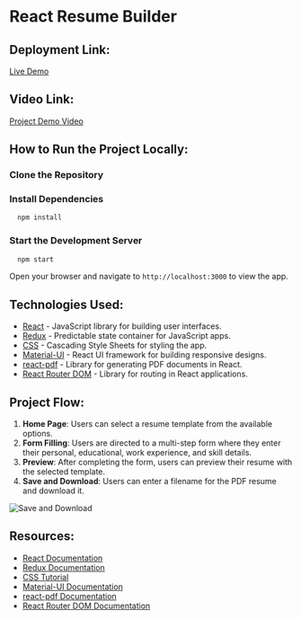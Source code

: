 # React Resume Builder

## Deployment Link:
[Live Demo](https://resume-builder-project-mauve.vercel.app/) 

## Video Link:
[Project Demo Video](https://youtube.com)


## How to Run the Project Locally:

### Clone the Repository
### Install Dependencies
```bash
  npm install
```
### Start the Development Server
```bash
  npm start
```


Open your browser and navigate to `http://localhost:3000` to view the app.

## Technologies Used:
- [React](https://reactjs.org/) - JavaScript library for building user interfaces.
- [Redux](https://redux.js.org/) - Predictable state container for JavaScript apps.
- [CSS](https://www.w3schools.com/css/) - Cascading Style Sheets for styling the app.
- [Material-UI](https://material-ui.com/) - React UI framework for building responsive designs.
- [react-pdf](https://react-pdf.org/) - Library for generating PDF documents in React.
- [React Router DOM](https://reactrouter.com/web/guides/quick-start) - Library for routing in React applications.

## Project Flow:

1. **Home Page**: Users can select a resume template from the available options.
2. **Form Filling**: Users are directed to a multi-step form where they enter their personal, educational, work experience, and skill details.
3. **Preview**: After completing the form, users can preview their resume with the selected template.
4. **Save and Download**: Users can enter a filename for the PDF resume and download it.

![Save and Download](/images/download.png)

## Resources:
- [React Documentation](https://reactjs.org/docs/getting-started.html)
- [Redux Documentation](https://redux.js.org/introduction/getting-started)
- [CSS Tutorial](https://www.w3schools.com/css/)
- [Material-UI Documentation](https://material-ui.com/getting-started/usage/)
- [react-pdf Documentation](https://react-pdf.org/guides/getting-started)
- [React Router DOM Documentation](https://reactrouter.com/web/guides/quick-start)
